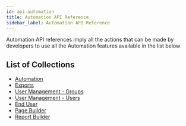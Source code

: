 ```yaml
---
id: api-automation
title: Automation API Reference
sidebar_label: Automation API Reference
---
```

<div style={{textAlign: "justify"}}>

Automation API references imply all the actions that can be made by developers to use all the Automation features available in the list below

## List of Collections

<ul>
  <li><a href="http://bit.ly/2JbNpGz" target="blank">Automation</a></li><a href="http://bit.ly/2JbNpGz" target="blank">
  </a><li><a href="http://bit.ly/2JbNpGz" target="blank" /><a href="http://bit.ly/2ISHOGb" target="blank">Exports</a></li><a href="http://bit.ly/2ISHOGb" target="blank">
  </a><li><a href="http://bit.ly/2ISHOGb" target="blank" /><a href="http://bit.ly/2Lqgalt" target="blank">User Management - Groups</a></li><a href="http://bit.ly/2Lqgalt" target="blank">
  </a><li><a href="http://bit.ly/2Lqgalt" target="blank" /><a href="http://bit.ly/2X1NFwQ" target="blank">User Management - Users</a></li><a href="http://bit.ly/2X1NFwQ" target="blank">
  </a><li><a href="http://bit.ly/2X1NFwQ" target="blank" /><a href="http://bit.ly/2KGk6iy" target="blank">End User</a></li><a href="http://bit.ly/2KGk6iy" target="blank">
  </a><li><a href="http://bit.ly/2KGk6iy" target="blank" /><a href="http://bit.ly/2Xe9huT" target="blank">Page Builder</a></li><a href="http://bit.ly/2Xe9huT" target="blank">
  </a><li><a href="http://bit.ly/2Xe9huT" target="blank" /><a href="http://bit.ly/2RDdF0s" target="blank">Report Builder</a></li><a href="http://bit.ly/2RDdF0s" target="blank">
</a></ul><a href="http://bit.ly/2RDdF0s" target="blank">
</a></div>